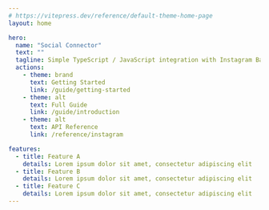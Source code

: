 ```yaml
---
# https://vitepress.dev/reference/default-theme-home-page
layout: home

hero:
  name: "Social Connector"
  text: ""
  tagline: Simple TypeScript / JavaScript integration with Instagram Basic Display API
  actions:
    - theme: brand
      text: Getting Started
      link: /guide/getting-started
    - theme: alt
      text: Full Guide
      link: /guide/introduction
    - theme: alt
      text: API Reference
      link: /reference/instagram

features:
  - title: Feature A
    details: Lorem ipsum dolor sit amet, consectetur adipiscing elit
  - title: Feature B
    details: Lorem ipsum dolor sit amet, consectetur adipiscing elit
  - title: Feature C
    details: Lorem ipsum dolor sit amet, consectetur adipiscing elit
---
```


